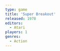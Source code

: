 ```yaml
---
type: game
title: 'Super Breakout'
released: 1978
editors: 
  - Atari
players: 1
genres:
  - Action
---
```

